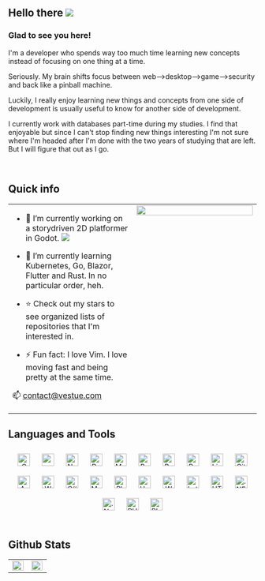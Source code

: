 ## Hello there  <img src="https://vestue.com/images/benny_happy.png"/>
  

  
  



### Glad to see you here!  
I'm a developer who spends way too much time learning new concepts instead of focusing on one thing at a time. 

Seriously. 
My brain shifts focus between web-->desktop-->game-->security and back like a pinball machine.

Luckily, I really enjoy learning new things and concepts from one side of development is usually useful to know for another side of development.

I currently work with databases part-time during my studies. I find that enjoyable but since I can't stop finding new things interesting I'm not sure where I'm headed after I'm done with the two years of studying that are left. But I will figure that out as I go.  
  

<br/>  


## Quick info  
<table><tr><td valign="top" width="50%">

- :telescope: I’m currently working on a storydriven 2D platformer in Godot.  <img src="https://vestue.com/images/rat.png"/> 
  
- 🌱 I’m currently learning Kubernetes, Go, Blazor, Flutter and Rust. In no particular order, heh.  
  
* :star: Check out my stars to see organized lists of repositories that I'm interested in.

* ⚡ Fun fact: I love Vim. I love moving fast and being pretty at the same time.  
  
📫 contact@vestue.com

</td><td valign="top" width="50%">

<div align="center">
<img src="https://i0.wp.com/ao.ms/wp-content/uploads/2020/01/beavisvim.gif?fit=492%2C376&ssl=1" align="center" style="width: 100%" />
</div>  


</td></tr></table>  



## Languages and Tools  
<div align="center">  
<img style="margin: 10px" src="https://profilinator.rishav.dev/skills-assets/c-original.svg" alt="C" height="25" />  
<img style="margin: 10px" src="https://symbols.getvecta.com/stencil_100/35_vim.93e7884741.svg" height="25" />
<img style="margin: 10px" src="https://symbols.getvecta.com/stencil_89/33_neovim-icon.1f7a40124e.svg" alt="Neovim" height="25" />
<img style="margin: 10px" src="https://profilinator.rishav.dev/skills-assets/docker-original-wordmark.svg" alt="Docker" height="25" />  
<img style="margin: 10px" src="https://profilinator.rishav.dev/skills-assets/mysql-original-wordmark.svg" alt="MySQL" height="25" />  
<img style="margin: 10px" src="https://profilinator.rishav.dev/skills-assets/python-original.svg" alt="Python" height="25" />  
<img style="margin: 10px" src="https://profilinator.rishav.dev/skills-assets/gnu_bash-icon.svg" alt="Bash" height="25" />  
<img style="margin: 10px" src="https://profilinator.rishav.dev/skills-assets/raspberrypi.png" alt="Raspberry Pi" height="25" />  
<img style="margin: 10px" src="https://profilinator.rishav.dev/skills-assets/linux-original.svg" alt="Linux" height="25" />  
<img style="margin: 10px" src="https://profilinator.rishav.dev/skills-assets/git-scm-icon.svg" alt="Git" height="25" />  
<img style="margin: 10px" src="https://profilinator.rishav.dev/skills-assets/arduino.png" alt="Arduino" height="25" />  
<img style="margin: 10px" src="https://profilinator.rishav.dev/skills-assets/wordpress.png" alt="WordPress" height="25" />  
<img style="margin: 10px" src="https://profilinator.rishav.dev/skills-assets/csharp-original.svg" alt="C#" height="25" />  
<img style="margin: 10px" src="https://profilinator.rishav.dev/skills-assets/mariadb.png" alt="Maria DB" height="25" />  
<img style="margin: 10px" src="https://profilinator.rishav.dev/skills-assets/photoshop-plain.svg" alt="Photoshop" height="25" />  
<img style="margin: 10px" src="https://profilinator.rishav.dev/skills-assets/unity.png" alt="Unity" height="25" />  
<img style="margin: 10px" src="https://profilinator.rishav.dev/skills-assets/woocommerce.png" alt="WooCommerce" height="25" />  
<img style="margin: 10px" src="https://profilinator.rishav.dev/skills-assets/latex.png" alt="Latex" height="25" />  
<img style="margin: 10px" src="https://profilinator.rishav.dev/skills-assets/html5-original-wordmark.svg" alt="HTML5" height="25" />  
<img style="margin: 10px" src="https://profilinator.rishav.dev/skills-assets/dot-net-original-wordmark.svg" alt=".NET" height="25" />  
<img style="margin: 10px" src="https://profilinator.rishav.dev/skills-assets/dotnetcore.png" alt=".Net Core" height="25" />  
<img style="margin: 10px" src="https://profilinator.rishav.dev/skills-assets/php-original.svg" alt="PHP" height="25" />  
<img style="margin: 10px" src="https://profilinator.rishav.dev/skills-assets/blender_community_badge_white.svg" alt="Blender" height="25" /> 
</div>  

<br/>  


## Github Stats  
<table><tr><td valign="top" width="50%">

<img src="https://github-readme-stats.vercel.app/api?username=vestue&show_icons=true&count_private=true&hide_border=true" align="left" style="width: 100%" />

</td><td valign="top" width="50%">

<img src="https://github-readme-stats.vercel.app/api/top-langs/?username=vestue&hide_border=true&layout=compact" align="left" style="width: 98%" />

</td></tr></table>  
